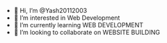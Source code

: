 - 👋 Hi, I’m @Yash20112003
- 👀 I’m interested in Web Development
- 🌱 I’m currently learning WEB DEVELOPMENT
- 💞️ I’m looking to collaborate on WEBSITE BUILDING 


<!---
Yash20112003/Yash20112003 is a ✨ special ✨ repository because its `README.md` (this file) appears on your GitHub profile.
You can click the Preview link to take a look at your changes.
--->
